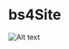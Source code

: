 # bs4Site
![Alt text]([https://assets.digitalocean.com/articles/alligator/boo.svg](https://github.com/jplovett/bs4Site/blob/main/pageCap.png)https://github.com/jplovett/bs4Site/blob/main/pageCap.png "page capture")
